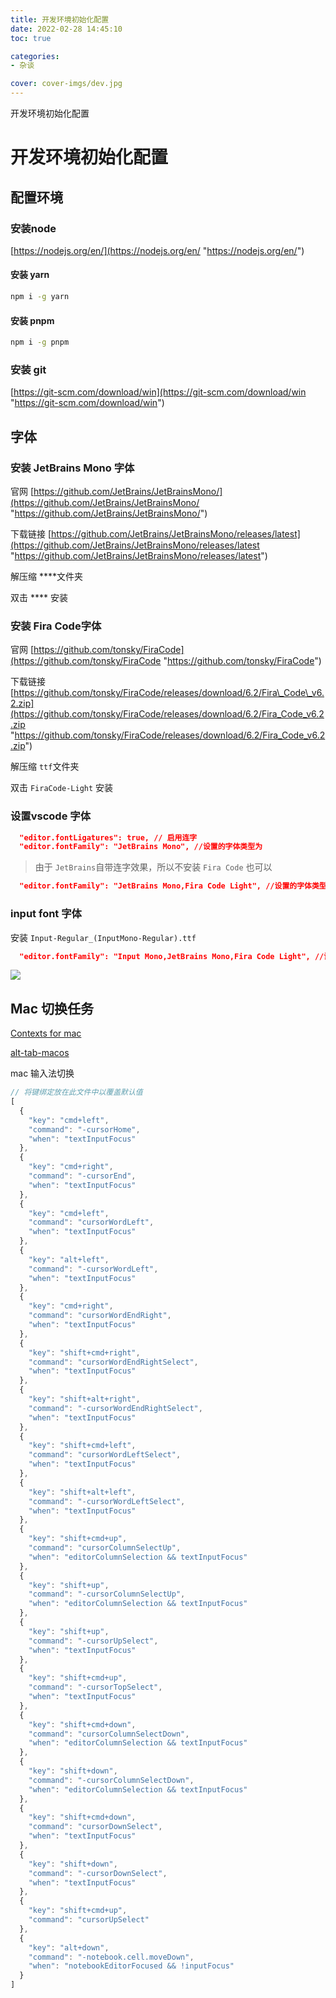 ```yaml
---
title: 开发环境初始化配置
date: 2022-02-28 14:45:10
toc: true

categories:
- 杂谈

cover: cover-imgs/dev.jpg
---
```

开发环境初始化配置
<!-- more -->
# 开发环境初始化配置

## 配置环境

### 安装node

[https://nodejs.org/en/](https://nodejs.org/en/ "https://nodejs.org/en/")

#### 安装 yarn

```bash
npm i -g yarn
```

#### 安装 pnpm

```bash
npm i -g pnpm
```

### 安装 git

[https://git-scm.com/download/win](https://git-scm.com/download/win "https://git-scm.com/download/win")

## 字体

### 安装 JetBrains Mono 字体

官网 [https://github.com/JetBrains/JetBrainsMono/](https://github.com/JetBrains/JetBrainsMono/ "https://github.com/JetBrains/JetBrainsMono/")

下载链接 [https://github.com/JetBrains/JetBrainsMono/releases/latest](https://github.com/JetBrains/JetBrainsMono/releases/latest "https://github.com/JetBrains/JetBrainsMono/releases/latest")

解压缩 \*\*\*\*文件夹

双击 \*\*\*\* 安装

### 安装 Fira Code字体

官网 [https://github.com/tonsky/FiraCode](https://github.com/tonsky/FiraCode "https://github.com/tonsky/FiraCode")

下载链接 [https://github.com/tonsky/FiraCode/releases/download/6.2/Fira\_Code\_v6.2.zip](https://github.com/tonsky/FiraCode/releases/download/6.2/Fira_Code_v6.2.zip "https://github.com/tonsky/FiraCode/releases/download/6.2/Fira_Code_v6.2.zip")

解压缩 `ttf`文件夹

双击 `FiraCode-Light` 安装

### 设置vscode 字体

```json
  "editor.fontLigatures": true, // 启用连字
  "editor.fontFamily": "JetBrains Mono", //设置的字体类型为 
```

> 由于 `JetBrains`自带连字效果，所以不安装 `Fira Code` 也可以

```json
  "editor.fontFamily": "JetBrains Mono,Fira Code Light", //设置的字体类型为 Fira Code

```

### input font 字体

安装 `Input-Regular_(InputMono-Regular).ttf`

```json
  "editor.fontFamily": "Input Mono,JetBrains Mono,Fira Code Light", //设置的字体类型为 Fira Code

```

![](resource/image/image_oRyZyNhRLUQ1XDRvuhMruC.png)

## Mac 切换任务

[Contexts for mac](https://contexts.co/)

[alt-tab-macos](https://alt-tab-macos.netlify.app/)



mac 输入法切换 

```JavaScript
// 将键绑定放在此文件中以覆盖默认值
[
  {
    "key": "cmd+left",
    "command": "-cursorHome",
    "when": "textInputFocus"
  },
  {
    "key": "cmd+right",
    "command": "-cursorEnd",
    "when": "textInputFocus"
  },
  {
    "key": "cmd+left",
    "command": "cursorWordLeft",
    "when": "textInputFocus"
  },
  {
    "key": "alt+left",
    "command": "-cursorWordLeft",
    "when": "textInputFocus"
  },
  {
    "key": "cmd+right",
    "command": "cursorWordEndRight",
    "when": "textInputFocus"
  },
  {
    "key": "shift+cmd+right",
    "command": "cursorWordEndRightSelect",
    "when": "textInputFocus"
  },
  {
    "key": "shift+alt+right",
    "command": "-cursorWordEndRightSelect",
    "when": "textInputFocus"
  },
  {
    "key": "shift+cmd+left",
    "command": "cursorWordLeftSelect",
    "when": "textInputFocus"
  },
  {
    "key": "shift+alt+left",
    "command": "-cursorWordLeftSelect",
    "when": "textInputFocus"
  },
  {
    "key": "shift+cmd+up",
    "command": "cursorColumnSelectUp",
    "when": "editorColumnSelection && textInputFocus"
  },
  {
    "key": "shift+up",
    "command": "-cursorColumnSelectUp",
    "when": "editorColumnSelection && textInputFocus"
  },
  {
    "key": "shift+up",
    "command": "-cursorUpSelect",
    "when": "textInputFocus"
  },
  {
    "key": "shift+cmd+up",
    "command": "-cursorTopSelect",
    "when": "textInputFocus"
  },
  {
    "key": "shift+cmd+down",
    "command": "cursorColumnSelectDown",
    "when": "editorColumnSelection && textInputFocus"
  },
  {
    "key": "shift+down",
    "command": "-cursorColumnSelectDown",
    "when": "editorColumnSelection && textInputFocus"
  },
  {
    "key": "shift+cmd+down",
    "command": "cursorDownSelect",
    "when": "textInputFocus"
  },
  {
    "key": "shift+down",
    "command": "-cursorDownSelect",
    "when": "textInputFocus"
  },
  {
    "key": "shift+cmd+up",
    "command": "cursorUpSelect"
  },
  {
    "key": "alt+down",
    "command": "-notebook.cell.moveDown",
    "when": "notebookEditorFocused && !inputFocus"
  }
]
```

